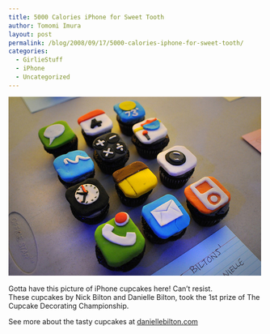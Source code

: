 ```yaml
---
title: 5000 Calories iPhone for Sweet Tooth
author: Tomomi Imura
layout: post
permalink: /blog/2008/09/17/5000-calories-iphone-for-sweet-tooth/
categories:
  - GirlieStuff
  - iPhone
  - Uncategorized
---
```

![Edible iPhone!][1]

Gotta have this picture of iPhone cupcakes here! Can&#8217;t resist.  
These cupcakes by Nick Bilton and Danielle Bilton, took the 1st prize of The Cupcake Decorating Championship. 

See more about the tasty cupcakes at <a href="http://daniellebilton.com/?p=47" target="_blank">daniellebilton.com</a>

 [1]: /assets/images/wp-content/misc/iphone_cupcakes.jpg